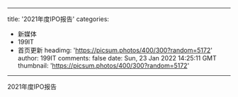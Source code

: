 
---
title: '2021年度IPO报告'
categories: 
 - 新媒体
 - 199IT
 - 首页更新
headimg: 'https://picsum.photos/400/300?random=5172'
author: 199IT
comments: false
date: Sun, 23 Jan 2022 14:25:11 GMT
thumbnail: 'https://picsum.photos/400/300?random=5172'
---

<div>   
2021年度IPO报告  
</div>
            